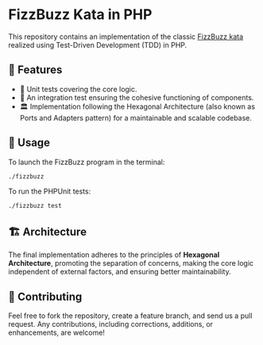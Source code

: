 # FizzBuzz Kata in PHP
This repository contains an implementation of the classic [FizzBuzz kata](https://en.wikipedia.org/wiki/Fizz_buzz) realized using Test-Driven Development (TDD) in PHP.

## 🌟 Features
- 🧪 Unit tests covering the core logic.
- 🔗 An integration test ensuring the cohesive functioning of components.
- 🏛️ Implementation following the Hexagonal Architecture (also known as Ports and Adapters pattern) for a maintainable and scalable codebase.

## 🔧 Usage
To launch the FizzBuzz program in the terminal:

```bash
./fizzbuzz
```
To run the PHPUnit tests:

```bash
./fizzbuzz test
```

## 🏗️ Architecture
The final implementation adheres to the principles of **Hexagonal Architecture**, promoting the separation of concerns, making the core logic independent of external factors, and ensuring better maintainability.

## 🤝 Contributing
Feel free to fork the repository, create a feature branch, and send us a pull request. Any contributions, including corrections, additions, or enhancements, are welcome!
